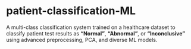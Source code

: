 # patient-classification-ML
A multi-class classification system trained on a healthcare dataset to classify patient test results as **“Normal”**, **“Abnormal”**, or **“Inconclusive”** using advanced preprocessing, PCA, and diverse ML models.
